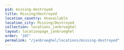 ```yaml
---
pid: missing-destroyed
title: Missing/Destroyed
location_country: Unavailable
location_city: Missing/Destroyed
collection: locations_janbrueghel
layout: locationpage_janbrueghel
order: '107'
permalink: "/janbrueghel/locations/missing-destroyed"
---
```


